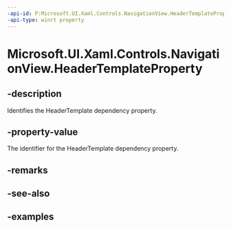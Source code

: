 ```yaml
---
-api-id: P:Microsoft.UI.Xaml.Controls.NavigationView.HeaderTemplateProperty
-api-type: winrt property
---
```


<!-- Property syntax.
public DependencyProperty HeaderTemplateProperty { get; }
-->

# Microsoft.UI.Xaml.Controls.NavigationView.HeaderTemplateProperty

## -description

Identifies the HeaderTemplate dependency property.

## -property-value

The identifier for the HeaderTemplate dependency property.

## -remarks

## -see-also

## -examples


